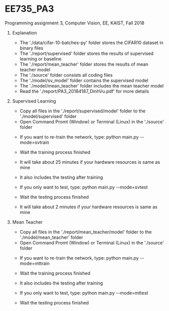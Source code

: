 # EE735_PA3
Programming assignment 3, Computer Vision, EE, KAIST, Fall 2018

1. Explanation
	- The './data/cifar-10-batches-py' folder stores the CIFAR10 dataset in binary files
	- The './report/supervised' folder stores the results of supervised learning or baseline
	- The './report/mean_teacher' folder stores the results of mean teacher model
	- The './source' folder consists all coding files
	- The './model/sv_model' folder contains the supervised model
	- The './model/mean_teacher' folder includes the mean teacher model
	- Read the './report/PA3_20184187_DinhVu.pdf' for more details

2. Supervised Learning
	- Copy all files in the './report/supervised/model' folder to the './model/supervised' folder
	- Open Command Promt (Window) or Terminal (Linux) in the './source' folder

	+ If you want to re-train the network, type: python main.py --mode=svtrain
	+ Wait the training process finished
	+ It will take about 25 minutes if your hardware resources is same as mine
	+ It also includes the testing after training

	+ If you only want to test, type: python main.py --mode=svtest
	+ Wait the testing process finished
	+ It will take about 2 minutes if your hardware resources is same as mine

3. Mean Teacher
	- Copy all files in the './report/mean_teacher/model' folder to the './model/mean_teacher' folder
	- Open Command Promt (Window) or Terminal (Linux) in the './source' folder
	
	+ If you want to re-train the network, type: python main.py --mode=mttrain
	+ Wait the training process finished
	+ It also includes the testing after training

	+ If you only want to test, type: python main.py --mode=mttest
	+ Wait the testing process finished



